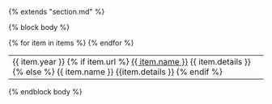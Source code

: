 {% extends "section.md" %}

{% block body %}
<table class="table table-hover">
{% for item in items %}
<tr>
  <td style='padding-right:0;'>
    <span class='cvdate'>{{ item.year }}</span>
    {% if item.url %}
        <a href="{{ item.url }}" target="_blank">{{ item.name }}</a> {{ item.details }}
    {% else %}
        {{ item.name }} {{item.details }}
    {% endif %}
  </td>
</tr>
{% endfor %}
</table>
{% endblock body %}

